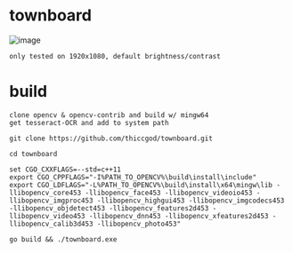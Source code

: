 # townboard
![image](https://user-images.githubusercontent.com/91354035/137077526-90ff9ddd-89d7-4d15-aa86-36705667e813.png)
```
only tested on 1920x1080, default brightness/contrast
```
# build
```
clone opencv & opencv-contrib and build w/ mingw64
get tesseract-OCR and add to system path

git clone https://github.com/thiccgod/townboard.git

cd townboard

set CGO_CXXFLAGS=--std=c++11
export CGO_CPPFLAGS="-I%PATH_TO_OPENCV%\build\install\include"
export CGO_LDFLAGS="-L%PATH_TO_OPENCV%\build\install\x64\mingw\lib -llibopencv_core453 -llibopencv_face453 -llibopencv_videoio453 -llibopencv_imgproc453 -llibopencv_highgui453 -llibopencv_imgcodecs453 -llibopencv_objdetect453 -llibopencv_features2d453 -llibopencv_video453 -llibopencv_dnn453 -llibopencv_xfeatures2d453 -llibopencv_calib3d453 -llibopencv_photo453"

go build && ./townboard.exe
```

